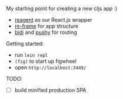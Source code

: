 My starting point for creating a new cljs app :)

 - [reagent](https://github.com/reagent-project/reagent) as our React.js wrapper
 - [re-frame](https://github.com/Day8/re-frame) for app structure
 - [bidi](https://github.com/juxt/bidi) and [pushy](https://github.com/kibu-australia/pushy) for routing

Getting started:
 - run `lein repl`
 - `(fig)` to start up figwheel
 - open `http://localhost:3449/`

TODO:
 - [ ] build minified production SPA
